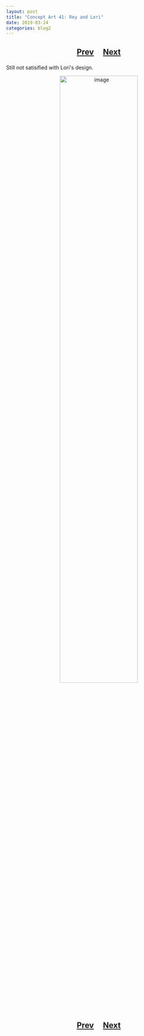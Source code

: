 ```yaml
---
layout: post
title: "Concept Art 41: Rey and Lori"
date: 2019-03-24
categories: blog2
---
```


<h2>
  <p style="text-align:center;">
    <a href="/wingsofthechorus/archive/2019/03/24/conceptart40">Prev</a>
    &nbsp;&nbsp;&nbsp;
    <a href="/wingsofthechorus/archive/">Next</a>
  </p>
</h2>

Still not satisified with Lori's design.

<p style="text-align:center;">
  <img src="/wingsofthechorus/images/conceptart/ca41.png" width="65%" alt="image"/>
</p>

<h2>
  <p style="text-align:center;">
    <a href="/wingsofthechorus/archive/2019/03/24/conceptart40">Prev</a>
    &nbsp;&nbsp;&nbsp;
    <a href="/wingsofthechorus/archive/">Next</a>
  </p>
</h2>
